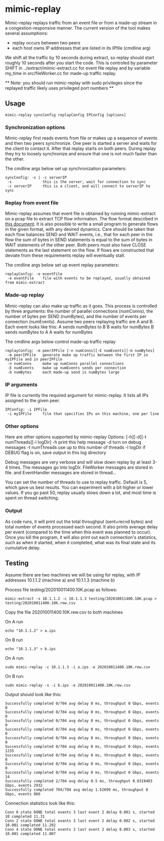 # mimic-replay

Mimic-replay replays traffic from an event file or from a made-up stream in
a congestion-responsive manner. The current version of the tool makes several assumptions:
* replay occurs between two peers
* each host owns IP addresses that are listed in its IPfile (cmdline arg)

We shift all the traffic by 10 seconds during extract, so replay should start roughly
10 seconds after you start the code. This is controled by parameter SHIFT in ../extract/mimic-extract.cc
for event file replay and by variable my_time in src/fileWorker.cc for made-up traffic replay.

** Note: you should run mimic-replay with sudo privileges since the replayed traffic
likely uses privileged port numbers **

## Usage

    mimic-replay syncConfig replayConfig IPConfig [options]

### Synchronization options

Mimic-replay first reads events from file or makes up a sequence of events
and then two peers synchronize. One peer is started a server and waits for
the client to contact it. After that replay starts on both peers. During
replay they try to loosely synchronize and ensure that one is not much
faster than the other.

The cmdline args below set up synchronization parameters:

    syncConfig: -s | -c serverIP
     -s              this is the server, wait for connection to sync
     -c serverIP     this is a client, and will connect to serverIP to sync

### Replay from event file

Mimic-replay assumes that event file is obtained by running mimic-extract
on a pcap file to extract TCP flow information. The flow format described
in [this document](../README.md). It is also possible to write a small program
to generate flows in the given format, with any desired dynamics. Care should
be taken that each flow balances SEND and WAIT events, i.e., that for each peer in
the flow the sum of bytes in SEND statements is equal to the sum of bytes in
WAIT statements of the other peer. Both peers must also have CLOSE statements
as the last statement on the flow. If flows are constructed that deviate from
these requirements replay will eventually stall.

The cmdline args below set up event replay parameters:

    replayConfig: -e eventFile 
     -e eventFile    file with events to be replayed, usually obtained from mimic-extract

### Made-up replay

Mimic-replay can also make up traffic as it goes. This process is controlled by three
arguments: the number of parallel connections (numConns), the number of bytes per SEND
(numBytes), and the number of events per connection (numEvents). Assume two peers
replaying traffic are A and B. Each event looks like this:
  A sends numBytes to B
  B waits for numBytes
  B sends numBytes to A
  A waits for numBytes

The cmdline args below control made-up traffic replay

    replayConfig: -m peerIPFile [-n numConns][-E numEvents][-b numBytes]
     -m peerIPFile   generate make up traffic between the first IP in myIPFile and in peerIPFile
     -n numConns     make up numConns parallel connections
     -E numEvents    make up numEvents sends per connection
     -b numBytes     each made-up send is numBytes large

### IP arguments

IP file is currently the required argument for mimic-replay. It lists all IPs assigned to
the given peer. 

    IPConfig: -i IPFile
     -i myIPFile     file that specifies IPs on this machine, one per line

### Other options

Here are other options supported by mimic-replay
    Options: [-h][-d][-t numThreads][-l logDir]
     -h              print this help message
     -d              turn on debug messages
     -t numThreads   use up to this number of threads
     -l logDir       if DEBUG flag is on, save output in this log directory

Debug messages are very verbose and will slow down replay by at least 3-4 times.
The messages go into logDir. FileWorker messages are stored in file.<hostname>
and EventHandler messages are stored in thread.<hostname>.<threadnum>.

You can set the number of threads to use to replay traffic. Default is 5, which
gave us best results. You can experiment with a bit higher or lower values. If you
go past 50, replay usually slows down a lot, and most time is spent on thread
switching.

### Output

As code runs, it will print out the total throughput (sent+recvd bytes) and
total number of events processed each second. It also prints average
delay per event (compared to the time when this event was planned to occur).
Once you kill the program, it will also print out each connection's statistics,
such as when it started, when it completed, what was its final state and
its cumulative delay.

## Testing

Assume there are two machines we will be using for replay, with IP addresses
10.1.1.2 (machine a) and 10.1.1.3 (machine b)

Process file testing/202010011400.10K.pcap as follows:

    mimic-extract -s 10.1.1.2 -c 10.1.1.3 testing/202010011400.10K.pcap > testing/202010011400.10K.rew.csv

Copy the file 202010011400.10K.rew.csv to both machines

On A run

    echo "10.1.1.2" > a.ips

On B run

    echo "10.1.1.3" > b.ips

On A run:

    sudo mimic-replay -c 10.1.1.3 -i a.ips -e 202010011400.10K.rew.csv 

On B run:

    sudo mimic-replay -s -i b.ips -e 202010011400.10K.rew.csv

Output should look like this:

    Successfully completed 0/704 avg delay 0 ms, throughput 0 Gbps, events 0
    Successfully completed 0/704 avg delay 0 ms, throughput 0 Gbps, events 0
    Successfully completed 0/704 avg delay 0 ms, throughput 0 Gbps, events 0
    Successfully completed 0/704 avg delay 0 ms, throughput 0 Gbps, events 0
    Successfully completed 0/704 avg delay 0 ms, throughput 0 Gbps, events 0
    Successfully completed 0/704 avg delay 0 ms, throughput 0 Gbps, events 1235
    Successfully completed 0/704 avg delay 0 ms, throughput 0 Gbps, events 0
    Successfully completed 0/704 avg delay 0 ms, throughput 0 Gbps, events 0
    Successfully completed 0/704 avg delay 0 ms, throughput 0 Gbps, events 14
    Successfully completed 2/704 avg delay 0.5 ms, throughput 0.0319403 Gbps, events 2932
    Successfully completed 704/704 avg delay 1.52699 ms, throughput 0 Gbps, events 866

Connection statistics look like this:

    Conn 0 state DONE total events 3 last event 2 delay 0.001 s, started 10 completed 11.31
    Conn 2 state DONE total events 3 last event 2 delay 0.002 s, started 10.001 completed 11.292
    Conn 4 state DONE total events 3 last event 2 delay 0.003 s, started 10.001 completed 11.007
   








